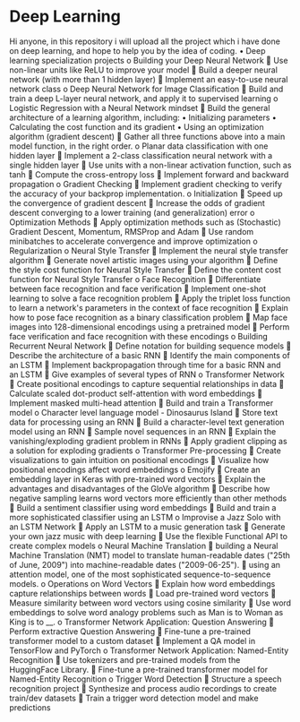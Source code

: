 # Deep Learning
Hi anyone, in this repository i will upload all the project which i have done on deep learning, and hope to help you by the idea of coding.
•	Deep learning specialization projects
o	Building your Deep Neural Network
	Use non-linear units like ReLU to improve your model
	Build a deeper neural network (with more than 1 hidden layer)
	Implement an easy-to-use neural network class
o	Deep Neural Network for Image Classification
	Build and train a deep L-layer neural network, and apply it to supervised learning
o	Logistic Regression with a Neural Network mindset
	Build the general architecture of a learning algorithm, including:
•	Initializing parameters
•	Calculating the cost function and its gradient
•	Using an optimization algorithm (gradient descent) 
	Gather all three functions above into a main model function, in the right order.
o	Planar data classification with one hidden layer
	Implement a 2-class classification neural network with a single hidden layer
	Use units with a non-linear activation function, such as tanh
	Compute the cross-entropy loss
	Implement forward and backward propagation
o	Gradient Checking
	Implement gradient checking to verify the accuracy of your backprop implementation.
o	Initialization
	Speed up the convergence of gradient descent
	Increase the odds of gradient descent converging to a lower training (and generalization) error 
o	Optimization Methods
	Apply optimization methods such as (Stochastic) Gradient Descent, Momentum, RMSProp and Adam
	Use random minibatches to accelerate convergence and improve optimization
o	Regularization
o	Neural Style Transfer
	Implement the neural style transfer algorithm 
	Generate novel artistic images using your algorithm 
	Define the style cost function for Neural Style Transfer
	Define the content cost function for Neural Style Transfer
o	Face Recognition
	Differentiate between face recognition and face verification
	Implement one-shot learning to solve a face recognition problem
	Apply the triplet loss function to learn a network's parameters in the context of face recognition
	Explain how to pose face recognition as a binary classification problem
	Map face images into 128-dimensional encodings using a pretrained model
	Perform face verification and face recognition with these encodings
o	Building Recurrent Neural Network
	Define notation for building sequence models
	Describe the architecture of a basic RNN
	Identify the main components of an LSTM
	Implement backpropagation through time for a basic RNN and an LSTM
	Give examples of several types of RNN
o	Transformer Network
	Create positional encodings to capture sequential relationships in data
	Calculate scaled dot-product self-attention with word embeddings
	Implement masked multi-head attention
	Build and train a Transformer model
o	Character level language model - Dinosaurus Island
	Store text data for processing using an RNN 
	Build a character-level text generation model using an RNN
	Sample novel sequences in an RNN
	Explain the vanishing/exploding gradient problem in RNNs
	Apply gradient clipping as a solution for exploding gradients
o	Transformer Pre-processing
	Create visualizations to gain intuition on positional encodings
	Visualize how positional encodings affect word embeddings
o	Emojify
	Create an embedding layer in Keras with pre-trained word vectors
	Explain the advantages and disadvantages of the GloVe algorithm
	Describe how negative sampling learns word vectors more efficiently than other methods
	Build a sentiment classifier using word embeddings
	Build and train a more sophisticated classifier using an LSTM
o	Improvise a Jazz Solo with an LSTM Network
	Apply an LSTM to a music generation task
	Generate your own jazz music with deep learning
	Use the flexible Functional API to create complex models
o	Neural Machine Translation
	building a Neural Machine Translation (NMT) model to translate human-readable dates ("25th of June, 2009") into machine-readable dates ("2009-06-25"). 
	using an attention model, one of the most sophisticated sequence-to-sequence models.
o	Operations on Word Vectors
	Explain how word embeddings capture relationships between words
	Load pre-trained word vectors
	Measure similarity between word vectors using cosine similarity
	Use word embeddings to solve word analogy problems such as Man is to Woman as King is to __.
o	Transformer Network Application: Question Answering
	Perform extractive Question Answering 
	Fine-tune a pre-trained transformer model to a custom dataset
	Implement a QA model in TensorFlow and PyTorch
o	Transformer Network Application: Named-Entity Recognition
	Use tokenizers and pre-trained models from the HuggingFace Library.
	Fine-tune a pre-trained transformer model for Named-Entity Recognition
o	Trigger Word Detection
	Structure a speech recognition project
	Synthesize and process audio recordings to create train/dev datasets
	Train a trigger word detection model and make predictions
